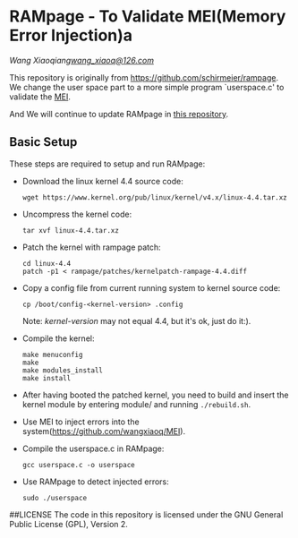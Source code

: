 # RAMpage - To Validate MEI(Memory Error Injection)a

*Wang Xiaoqiang<wang_xiaoq@126.com>*

This repository is originally from https://github.com/schirmeier/rampage.
We change the user space part to a more simple program `userspace.c' to 
validate the [MEI](https://github.com/wangxiaoq/MEI). 

And We will continue to update RAMpage in [this repository](https://github.com/wangxiaoq/rampage).

## Basic Setup

These steps are required to setup and run RAMpage:

* Download the linux kernel 4.4 source code:

  ```
  wget https://www.kernel.org/pub/linux/kernel/v4.x/linux-4.4.tar.xz
  ```

* Uncompress the kernel code:

  ```
  tar xvf linux-4.4.tar.xz
  ```
  
* Patch the kernel with rampage patch:

  ```
  cd linux-4.4 
  patch -p1 < rampage/patches/kernelpatch-rampage-4.4.diff
  ```

* Copy a config file from current running system to kernel source code:

  ```
  cp /boot/config-<kernel-version> .config
  ```

  Note: *kernel-version* may not equal 4.4, but it's ok, just do it:).

* Compile the kernel:

  ```
  make menuconfig 
  make 
  make modules_install 
  make install 
  ```
  
* After having booted the patched kernel, you need to build and insert
  the kernel module by entering module/ and running ```./rebuild.sh```.

* Use MEI to inject errors into the system(https://github.com/wangxiaoq/MEI).

* Compile the userspace.c in RAMpage:

  ```
  gcc userspace.c -o userspace
  ```

* Use RAMpage to detect injected errors:

  ```
  sudo ./userspace
  ```


##LICENSE
The code in this repository is licensed under the GNU General Public License
(GPL), Version 2.
